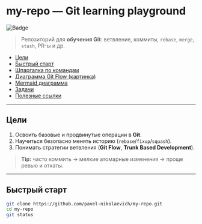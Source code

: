 # my-repo — Git learning playground

![Badge](https://img.shields.io/badge/Git-learning-orange)
> Репозиторий для **обучения Git**: ветвление, коммиты, `rebase`, `merge`, `stash`, PR-ы и др.

- [Цели](#цели)
- [Быстрый старт](#быстрый-старт)
- [Шпаргалка по командам](#шпаргалка-по-командам)
- [Диаграмма Git Flow (картинка)](#диаграмма-git-flow-картинка)
- [Mermaid диаграмма](#mermaid-диаграмма)
- [Задачи](#задачи)
- [Полезные ссылки](#полезные-ссылки)

---

## Цели
1. Освоить базовые и продвинутые операции в **Git**.
2. Научиться безопасно менять историю (`rebase`/`fixup`/`squash`).
3. Понимать стратегии ветвления (**Git Flow**, **Trunk Based Development**).

> **Tip:** часто коммить → мелкие атомарные изменения → проще ревью и откаты.

---

## Быстрый старт
```bash
git clone https://github.com/pavel-nikolaevich/my-repo.git
cd my-repo
git status
```
